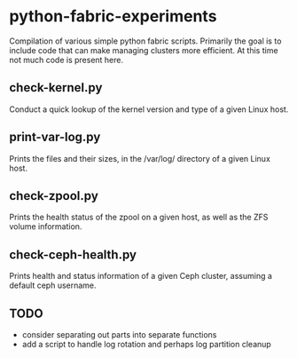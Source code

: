 # python-fabric-experiments

Compilation of various simple python fabric scripts. Primarily the goal is
to include code that can make managing clusters more efficient. At this
time not much code is present here.

## check-kernel.py

Conduct a quick lookup of the kernel version and type of a given Linux host.

## print-var-log.py

Prints the files and their sizes, in the /var/log/ directory of a given
Linux host.

## check-zpool.py

Prints the health status of the zpool on a given host, as well as the ZFS
volume information.

## check-ceph-health.py

Prints health and status information of a given Ceph cluster, assuming a
default ceph username.

## TODO

* consider separating out parts into separate functions
* add a script to handle log rotation and perhaps log partition cleanup
